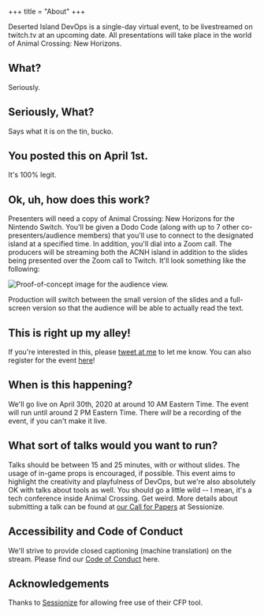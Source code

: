 +++
title = "About"
+++

Deserted Island DevOps is a single-day virtual event, to be livestreamed on twitch.tv at an upcoming date. All presentations will take place in the world of Animal Crossing: New Horizons.

## What?

Seriously.

## Seriously, What?

Says what it is on the tin, bucko.

## You posted this on April 1st.

It's 100% legit.

## Ok, uh, how does this work?

Presenters will need a copy of Animal Crossing: New Horizons for the Nintendo Switch. You'll be given a Dodo Code (along with up to 7 other co-presenters/audience members) that you'll use to connect to the designated island at a specified time. In addition, you'll dial into a Zoom call. The producers will be streaming both the ACNH island in addition to the slides being presented over the Zoom call to Twitch. It'll look something like the following:

![Proof-of-concept image for the audience view.](/images/concept.png)

Production will switch between the small version of the slides and a full-screen version so that the audience will be able to actually read the text.

## This is right up my alley!

If you're interested in this, please [tweet at me](http://twitter.com/austinlparker) to let me know. You can also register for the event [here](https://tinyletter.com/DesertedIslandDevOps)!

## When is this happening?

We'll go live on April 30th, 2020 at around 10 AM Eastern Time. The event will run until around 2 PM Eastern Time. There _will_ be a recording of the event, if you can't make it live.

## What sort of talks would you want to run?

Talks should be between 15 and 25 minutes, with or without slides. The usage of in-game props is encouraged, if possible. This event aims to highlight the creativity and playfulness of DevOps, but we're also absolutely OK with talks about tools as well. You should go a little wild -- I mean, it's a tech conference inside Animal Crossing. Get weird. More details about submitting a talk can be found at [our Call for Papers](https://sessionize.com/deserted-island-devops/) at Sessionize.

## Accessibility and Code of Conduct

We'll strive to provide closed captioning (machine translation) on the stream. Please find our [Code of Conduct](/coc) here. 

## Acknowledgements

Thanks to [Sessionize](https://sessionize.com) for allowing free use of their CFP tool.
